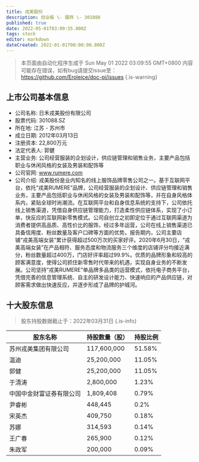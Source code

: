 ```yaml
---
title: 戎美股份
description: 创业板 \- 服饰 \- 301088
published: true
date: 2022-05-01T03:09:55.000Z
tags: stock
editor: markdown
dateCreated: 2022-01-01T00:00:00.000Z
---
```


> 本页面由自动化程序生成于 Sun May 01 2022 03:09:55 GMT+0800
> 内容可能存在错误，如有bug请提交issue至：https://github.com/Eroleice/doc-pi/issues
{.is-warning}

## 上市公司基本信息
- 公司名称: 日禾戎美股份有限公司
- 股票代码: 301088.SZ
- 所在地: 江苏 - 苏州市
- 成立日期: 2012年03月13日
- 注册资本: 22,800万元
- 法定代表人: 郭健
- 主营业务: 公司经营服装的企划设计，供应链管理和销售业务，主要产品包括职业与休闲风格的女装及男装和配饰等
- 公司官网: www.rumere.com
- 公司介绍: 戎美股份是业内知名的线上服饰品牌零售公司之一。基于互联网平台，依托“戎美RUMERE”品牌，公司经营服装的企划设计、供应链管理和销售业务，主要产品包括职业与休闲风格的女装及男装和配饰等，并在自身风格体系内，紧贴全球时尚潮流。在互联网平台和自身信息系统的支持下，公司依托线上销售渠道，凭借自身供应链管理能力，打造柔性供应链体系，实现了小订单，快反应的互联网新零售模式。公司自创立之初即定位于通过互联网渠道为消费者提供高品质、高性价比的服饰，经过多年运营，公司在线上销售渠道已具备信用度、粉丝数量及客户口碑等方面的优势。报告期内，公司主要店铺“戎美高端女装”累计获得超过500万次的买家好评。2020年6月30日，“戎美高端女装”在产品相符、服务态度和物流服务三个维度的店铺评分均接近满分，粉丝数量超过400万，门店好评率超过99.9%。优质的品牌形象和较高的顾客满意度，使得公司抓住新零售时代带来的机遇，实现自身业务的不断发展。公司坚持“戎美RUMERE”单品牌多品类的运营模式，依托电子商务平台，凭借完善的信息管理系统、自主的研发设计能力、快速响应的产品供应链，对顾客需求做出快速反应，并逐步形成了品牌的护城河。


## 十大股东信息
> 股东持股数据截止于：2022年03月31日
{.is-info}

| 股东名称 | 持股数量（股） | 持股比例 |
| --- | --- | --- |
| 苏州戎美集团有限公司 | 117,600,000 | 51.58% |
| 温迪 | 25,200,000 | 11.05% |
| 郭健 | 25,200,000 | 11.05% |
| 于清涛 | 2,800,000 | 1.23% |
| 中国中金财富证券有限公司 | 1,809,408 | 0.79% |
| 尹睿彬 | 448,445 | 0.2% |
| 宋英杰 | 409,750 | 0.18% |
| 苏娜 | 314,593 | 0.14% |
| 王广春 | 265,900 | 0.12% |
| 朱政军 | 200,000 | 0.09% |





